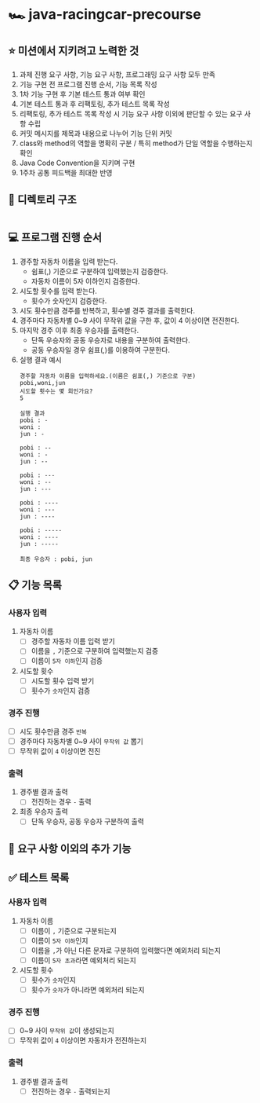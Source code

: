 # 🏎️ java-racingcar-precourse

## ⭐ 미션에서 지키려고 노력한 것
1. 과제 진행 요구 사항, 기능 요구 사항, 프로그래밍 요구 사항 모두 만족
2. 기능 구현 전 프로그램 진행 순서, 기능 목록 작성
3. 1차 기능 구현 후 기본 테스트 통과 여부 확인
4. 기본 테스트 통과 후 리팩토링, 추가 테스트 목록 작성
5. 리팩토링, 추가 테스트 목록 작성 시 기능 요구 사항 이외에 판단할 수 있는 요구 사항 수립
6. 커밋 메시지를 제목과 내용으로 나누어 기능 단위 커밋
7. class와 method의 역할을 명확히 구분 / 특히 method가 단일 역할을 수행하는지 확인
8. Java Code Convention을 지키며 구현
9. 1주차 공통 피드백을 최대한 반영

## 📁 디렉토리 구조
```
```

## 💻 프로그램 진행 순서
1. 경주할 자동차 이름을 입력 받는다.
    * 쉼표(,) 기준으로 구분하여 입력했는지 검증한다. 
    * 자동차 이름이 5자 이하인지 검증한다.
2. 시도할 횟수를 입력 받는다.
    * 횟수가 숫자인지 검증한다.
3. 시도 횟수만큼 경주를 반복하고, 횟수별 경주 결과를 출력한다.
4. 경주마다 자동차별 0~9 사이 무작위 값을 구한 후, 값이 4 이상이면 전진한다.
5. 마지막 경주 이후 최종 우승자를 출력한다.
    * 단독 우승자와 공동 우승자로 내용을 구분하여 출력한다. 
    * 공동 우승자일 경우 쉼표(,)를 이용하여 구분한다.
6. 실행 결과 예시
    ```
    경주할 자동차 이름을 입력하세요.(이름은 쉼표(,) 기준으로 구분)
    pobi,woni,jun
    시도할 횟수는 몇 회인가요?
    5
    
    실행 결과
    pobi : -
    woni :
    jun : -
    
    pobi : --
    woni : -
    jun : --
    
    pobi : ---
    woni : --
    jun : ---
    
    pobi : ----
    woni : ---
    jun : ----
    
    pobi : -----
    woni : ----
    jun : -----
    
    최종 우승자 : pobi, jun
    ```

## 📋 기능 목록
### 사용자 입력
1. 자동차 이름
    - [ ] 경주할 자동차 이름 입력 받기
    - [ ] 이름을 ``,`` 기준으로 구분하여 입력했는지 검증
    - [ ] 이름이 ``5자 이하``인지 검증

2. 시도할 횟수
    - [ ] 시도할 횟수 입력 받기
    - [ ] 횟수가 ``숫자``인지 검증

### 경주 진행
- [ ] 시도 횟수만큼 경주 ``반복``
- [ ] 경주마다 자동차별 0~9 사이 ``무작위 값`` 뽑기
- [ ] 무작위 값이 ``4`` 이상이면 전진

### 출력
1. 경주별 결과 출력
    - [ ] 전진하는 경우 ``-`` 출력

2. 최종 우승자 출력
    - [ ] 단독 우승자, 공동 우승자 구분하여 출력

## 🤔 요구 사항 이외의 추가 기능

## ✅ 테스트 목록
### 사용자 입력
1. 자동차 이름
   - [ ] 이름이 ``,`` 기준으로 구분되는지
   - [ ] 이름이 ``5자 이하``인지
   - [ ] 이름을 ``,``가 아닌 다른 문자로 구분하여 입력했다면 예외처리 되는지
   - [ ] 이름이 ``5자 초과``라면 예외처리 되는지

2. 시도할 횟수
   - [ ] 횟수가 ``숫자``인지
   - [ ] 횟수가 ``숫자``가 아니라면 예외처리 되는지

### 경주 진행
- [ ] 0~9 사이 ``무작위 값``이 생성되는지
- [ ] 무작위 값이 ``4`` 이상이면 자동차가 전진하는지

### 출력
1. 경주별 결과 출력
   - [ ] 전진하는 경우 ``-`` 출력되는지